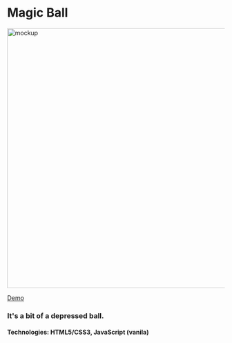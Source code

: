 # Magic Ball

<img src="https://cdn.glitch.global/b796fac7-8be1-47ea-bf80-36d588d7054b/mock9.png?v=1706743592332" alt="mockup" width="600px">

[Demo](https://module9-js-darla-5th-app.glitch.me)

### It's a bit of a depressed ball. 
<h4>Technologies: HTML5/CSS3, JavaScript (vanila)</h4>